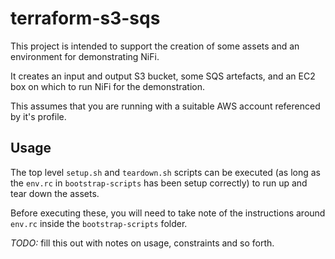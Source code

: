 # terraform-s3-sqs

This project is intended to support the creation of some assets and an environment for demonstrating NiFi.

It creates an input and output S3 bucket, some SQS artefacts, and an EC2 box on which to run NiFi for the demonstration.

This assumes that you are running with a suitable AWS account referenced by it's profile.

## Usage
The top level `setup.sh` and `teardown.sh` scripts can be executed (as long as the `env.rc` in `bootstrap-scripts` has been setup correctly) to run up
and tear down the assets.

Before executing these, you will need to take note of the instructions around `env.rc` inside the `bootstrap-scripts` folder.

*TODO:* fill this out with notes on usage, constraints and so forth.
